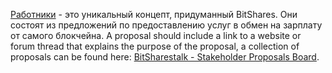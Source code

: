 [Работники](introduction/workers) - это уникальный концепт, придуманный BitShares. Они состоят из предложений по предоставлению услуг в обмен на зарплату от самого блокчейна. A proposal should include a link to a website or forum thread that explains the purpose of the proposal, a collection of proposals can be found here: [BitSharestalk - Stakeholder Proposals Board](https://bitsharestalk.org/index.php/board,75.0.html).